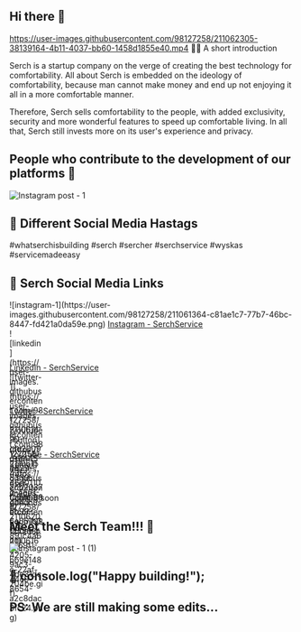 ## Hi there 👋
  https://user-images.githubusercontent.com/98127258/211062305-38139164-4b11-4037-bb60-1458d1855e40.mp4
🙋‍♀️ A short introduction

Serch is a startup company on the verge of creating the best technology for comfortability. All about Serch is embedded on the ideology of comfortability, because man cannot make money and end up not enjoying it all in a more comfortable manner.

Therefore, Serch sells comfortability to the people, with added exclusivity, security and more wonderful features to speed up comfortable living. In all that, Serch still invests more on its user's experience and privacy.

## People who contribute to the development of our platforms 🧙
![Instagram post - 1](https://user-images.githubusercontent.com/98127258/211050202-bcd35ff8-71bf-4108-9462-8cdd324fabe2.png)

## 👩‍ Different Social Media Hastags
#whatserchisbuilding #serch #sercher #serchservice #wyskas #servicemadeeasy

## 👩‍ Serch Social Media Links
<div>
  ![instagram-1](https://user-images.githubusercontent.com/98127258/211061364-c81ae1c7-77b7-46bc-8447-fd421a0da59e.png)
  <a href="https://www.instagram.com/serchservice">Instagram - SerchService</a>
</div>
<div>
  <div style="width:60px; height:60px">
    ![linkedin](https://user-images.githubusercontent.com/98127258/211061490-cfe2009d-0445-4629-8339-2cb2037fc6ce.png)
  </div>
  <a href="https://www.linkedin.com/in/serchservice">LinkedIn - SerchService</a>
</div>
<div>
  <div style="width:60px; height:60px">
    ![twitter-1](https://user-images.githubusercontent.com/98127258/211061543-46d0110d-4e01-4b45-bb99-6e051b308bae.png)
  </div>
  <a href="https://www.twitter.com/serchservice">Twitter - SerchService</a>
</div>
<div>
  <div style="width:60px; height:60px">
    ![youtube-button](https://user-images.githubusercontent.com/98127258/211062087-891c4a60-69f1-4205-9ac3-4de31dc204be.gif)
  </div>
  <a href="https://www.youtube.com/@serchservice">YouTube - SerchService</a>
</div>
<div>
  <div style="width:60px; height:60px">
    ![gmail](https://user-images.githubusercontent.com/98127258/211061659-bb9e148c-22af-44c9-8654-a2c8dac3fc24.png)
  </div>
  Coming soon
</div>

## Meet the Serch Team!!! 🌈

![Instagram post - 1 (1)](https://user-images.githubusercontent.com/98127258/211058691-ae5e0608-3731-49d3-b463-856a24142985.png)

## 🍿 console.log("Happy building!");

## PS: We are still making some edits...

<!--

**Here are some ideas to get you started:**

🙋‍♀️ A short introduction

  Serch is a startup company on the verge of creating the best technology for comfortability. All about Serch is embedded on the ideology of comfortability, because man cannot make money and end up not enjoying it all in a more comfortable manner.
  Therefore, Serch sells comfortability to the people, with added exclusivity, security and more wonderful features to speed up comfortable living. In all that, Serch still invests more on its user's experience and privacy.
  
🌈 Contribution guidelines - how can the community get involved?
👩‍💻 Useful resources - where can the community find your docs? Is there anything else the community should know?
🍿 Fun facts - what does your team eat for breakfast?
🧙 Hope we have fun!
